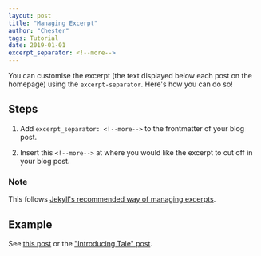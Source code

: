 ```yaml
---
layout: post
title: "Managing Excerpt"
author: "Chester"
tags: Tutorial
date: 2019-01-01
excerpt_separator: <!--more-->
---
```


You can customise the excerpt (the text displayed below each post on the homepage) using the `excerpt-separator`.<!--more--> Here's how you can do so!

## Steps

1. Add `excerpt_separator: <!--more-->` to the frontmatter of your blog post.

2. Insert this `<!--more-->` at where you would like the excerpt to cut off in your blog post.

### Note

This follows [Jekyll's recommended way of managing excerpts](https://jekyllrb.com/docs/posts/#post-excerpts).

## Example

See [this post](https://github.com/chesterhow/tale/blob/master/_posts/2021-04-30-managing-excerpt.md) or the ["Introducing Tale" post](https://github.com/chesterhow/tale/blob/master/_posts/2017-03-29-introducing-tale.md).
